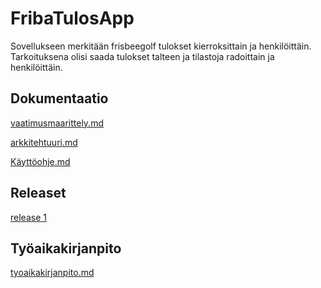 # FribaTulosApp

Sovellukseen merkitään frisbeegolf tulokset kierroksittain ja henkilöittäin.
Tarkoituksena olisi saada tulokset talteen ja tilastoja radoittain ja henkilöittäin.

## Dokumentaatio
[vaatimusmaarittely.md](https://github.com/Kahvipuu/ot-harjoitustyo/blob/master/Dokumentointi/vaatimusmaarittely.md)

[arkkitehtuuri.md](https://github.com/Kahvipuu/ot-harjoitustyo/blob/master/Dokumentointi/arkkitehtuuri.md)

[Käyttöohje.md](https://github.com/Kahvipuu/ot-harjoitustyo/blob/master/Dokumentointi/Kayttoohje.md)

## Releaset
[release 1](https://github.com/Kahvipuu/ot-harjoitustyo/releases/download/1b/FribaTulosApp-1.0-SNAPSHOT.jar)


## Työaikakirjanpito
[tyoaikakirjanpito.md](https://github.com/Kahvipuu/ot-harjoitustyo/blob/master/Dokumentointi/tyoaikakirjanpito.md)

